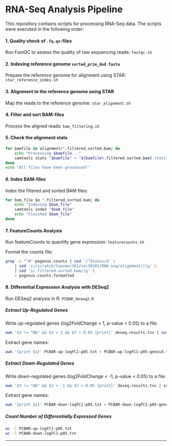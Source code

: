 # RNA-Seq Analysis Pipeline

This repository contains scripts for processing RNA-Seq data. The scripts were executed in the following order:

#### 1. Quality check of `.fq.qz`-files
Run FastQC to assess the quality of raw sequencing reads: `fastqc.sh`

#### 2. Indexing reference genome `sorted_prim_dud.fasta`
Prepare the reference genome for alignment using STAR: `star_reference_index.sh`

#### 3. Alignment to the reference genome using STAR
Map the reads to the reference genome: `star_alignment.sh`

#### 4. Filter and sort BAM-files
Process the aligned reads: `bam_filtering.sh`

#### 5. Check the alignment stats
```sh
for bamfile in alignment/*.filtered.sorted.bam; do
    echo "Processing $bamfile..."
    samtools stats "$bamfile" > "${bamfile%.filtered.sorted.bam}.stats"
done
echo "All files have been processed!"
```

#### 6. Index BAM-files
Index the filtered and sorted BAM files:
```sh
for bam_file in *.filtered.sorted.bam; do
    echo "Indexing $bam_file"
    samtools index "$bam_file"
    echo "Finished $bam_file"
done
```

#### 7. FeatureCounts Analysis
Run featureCounts to quantify gene expression: `featurecounts.sh`

Format the counts file:
```sh
grep -v "^#" pogonus.counts | sed '/^Status/d' \
    | sed 's|/scratch/leuven/362/vsc36201/RNA-seq/alignment/||g' \
    | sed 's/.filtered.sorted.bam//g' \
    > pogonus.counts.formatted
```

#### 8. Differential Expression Analysis with DESeq2
Run DESeq2 analysis in R: `PCBAR_Deseq2.R`

##### Extract Up-Regulated Genes
Write up-regulated genes (log2FoldChange > 1, p-value < 0.05) to a file:
```sh
awk '$3 != "NA" && $3 > 1 && $7 < 0.05 {print}' deseq.results.tsv | sort -k3,3nr > PCBAR-up-logFC1-p05.txt
```
Extract gene names:
```sh
awk '{print $1}' PCBAR-up-logFC1-p05.txt > PCBAR-up-logFC1-p05-geneid.txt
```

##### Extract Down-Regulated Genes
Write down-regulated genes (log2FoldChange < -1, p-value < 0.05) to a file:
```sh
awk '$3 != "NA" && $3 < -1 && $7 < 0.05 {print}' deseq.results.tsv | sort -k3,3n > PCBAR-down-logFC1-p05.txt
```
Extract gene names:
```sh
awk '{print $1}' PCBAR-down-logFC1-p05.txt > PCBAR-down-logFC1-p05-geneid.txt
```

##### Count Number of Differentially Expressed Genes
```sh
wc -l PCBAR-up-logFC1-p05.txt
wc -l PCBAR-down-logFC1-p05.txt
```

---

